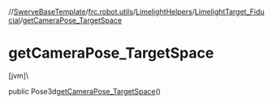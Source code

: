 //[SwerveBaseTemplate](../../../../index.md)/[frc.robot.utils](../../index.md)/[LimelightHelpers](../index.md)/[LimelightTarget_Fiducial](index.md)/[getCameraPose_TargetSpace](get-camera-pose_-target-space.md)

# getCameraPose_TargetSpace

[jvm]\

public Pose3d[getCameraPose_TargetSpace](get-camera-pose_-target-space.md)()
